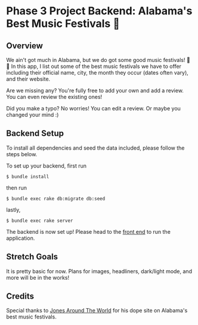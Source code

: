 # Phase 3 Project Backend: Alabama's Best Music Festivals 🤠


## Overview

We ain't got much in Alabama, but we do got some good music festivals! 🤠 :cowboy_hat_face: In this app, I list out some of the best music festivals we have to offer including their official name, city, the month they occur (dates often vary), and their website.

Are we missing any? You're fully free to add your own and add a review. You can even review the existing ones!

Did you make a typo? No worries! You can edit a review. Or maybe you changed your mind :)

## Backend Setup

To install all dependencies and seed the data included, please follow the steps below.

To set up your backend, first run
```console
$ bundle install
```
then run 
```console
$ bundle exec rake db:migrate db:seed
```
lastly, 
```console
$ bundle exec rake server
```

The backend is now set up! Please head to the [front end](https://github.com/brantae/project-3-frontend) to run the application.

## Stretch Goals

It is pretty basic for now. Plans for images, headliners, dark/light mode, and more will be in the works!

## Credits

Special thanks to [Jones Around The World](https://www.jonesaroundtheworld.com/music-festivals-in-alabama/) for his dope site on Alabama's best music festivals.
